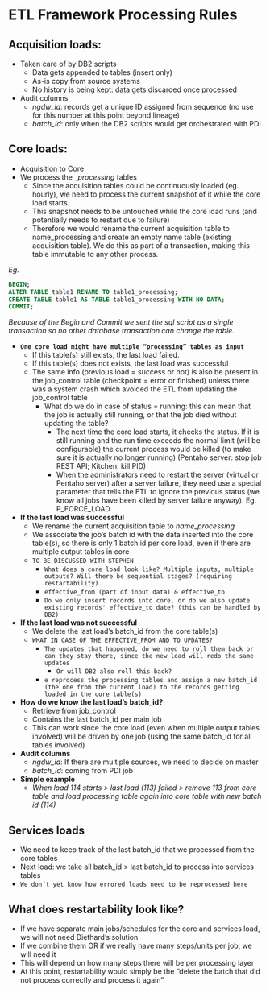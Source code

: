 # ETL Framework Processing Rules
## Acquisition loads: 
* Taken care of by DB2 scripts
	* Data gets appended to tables (insert only)
	* As-is copy from source systems
	* No history is being kept: data gets discarded once processed
* Audit columns
	* *ngdw_id*: records get a unique ID assigned from sequence (no use for this number at this point beyond lineage)
	* *batch_id*: only when the DB2 scripts would get orchestrated with PDI

## Core loads: 
* Acquisition to Core
* We process the *_processing* tables
	* Since the acquisition tables could be continuously loaded (eg. hourly), we need to process the current snapshot of it while the core load starts. 
	* This snapshot needs to be untouched while the core load runs (and potentially needs to restart due to failure)
	* Therefore we would rename the current acquisition table to name_processing and create an empty name table (existing acquisition table). We do this as part of a transaction, making this table immutable to any other process.

*Eg.*
```sql 
BEGIN;
ALTER TABLE table1 RENAME TO table1_processing;
CREATE TABLE table1 AS TABLE table1_processing WITH NO DATA;
COMMIT;
```
*Because of the Begin and Commit we sent the sql script as a single transaction so no other database transaction can change the table.*

* __`One core load might have multiple “processing” tables as input`__
	* If this table(s) still exists, the last load failed. 
	* If this table(s) does not exists, the last load was successful
	* The same info (previous load = success or not) is also be present in the job_control table (checkpoint = error or finished) unless there was a system crash which avoided the ETL from updating the job_control table
		* What do we do in case of status = running: this can mean that the job is actually still running, or that the job died without updating the table? 
			* The next time the core load starts, it checks the status. If it is still running and the run time exceeds the normal limit (will be configurable) the current process would be killed (to make sure it is actually no longer running) (Pentaho server: stop job REST API; Kitchen: kill PID)
			* When the administrators need to restart the server (virtual or Pentaho server) after a server failure, they need use a special parameter that tells the ETL to ignore the previous status (we know all jobs have been killed by server failure anyway). Eg. P_FORCE_LOAD
* __If the last load was successful__
	* We rename the current acquisition table to *name*_*processing*
	* We associate the job’s batch id with the data inserted into the core table(s), so there is only 1 batch id per core load, even if there are multiple output tables in core
	* `TO BE DISCUSSED WITH STEPHEN`
		* `What does a core load look like? Multiple inputs, multiple outputs? Will there be sequential stages? (requiring restartability)`
		* `effective_from (part of input data) & effective_to`
		* `Do we only insert records into core, or do we also update existing records' effective_to date? (this can be handled by DB2)`
* __If the last load was not successful__
	* We delete the last load’s batch_id from the core table(s)
	* `WHAT IN CASE OF THE EFFECTIVE_FROM AND TO UPDATES?`
		* `The updates that happened, do we need to roll them back or can they stay there, since the new load will redo the same updates`
			* `Or will DB2 also roll this back?`
		* `e reprocess the processing tables and assign a new batch_id (the one from the current load) to the records getting loaded in the core table(s)`
* __How do we know the last load’s batch_id?__
	* Retrieve from job_control
	* Contains the last batch_id per main job
	* This can work since the core load (even when multiple output tables involved) will be driven by one job (using the same batch_id for all tables involved)
* __Audit columns__
	* _ngdw_id_: If there are multiple sources, we need to decide on master
	* _batch_id_: coming from PDI job
* __Simple example__
	* _When load 114 starts > last load (113) failed > remove 113 from core table and load processing table again into core table with new batch id (114)_

## Services loads
* We need to keep track of the last batch_id that we processed from the core tables
* Next load: we take all batch_id > last batch_id to process into services tables
* `We don’t yet know how errored loads need to be reprocessed here`

## What does restartability look like?
* If we have separate main jobs/schedules for the core and services load, we will not need Diethard’s solution
* If we combine them OR if we really have many steps/units per job, we will need it
* This will depend on how many steps there will be per processing layer
* At this point, restartability would simply be the “delete the batch that did not process correctly and process it again”